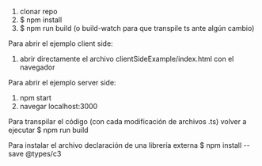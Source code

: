 1. clonar repo
2. $ npm install
3. $ npm run build (o build-watch para que transpile ts ante algún cambio)

Para abrir el ejemplo client side:
1. abrir directamente el archivo clientSideExample/index.html con el navegador

Para abrir el ejemplo server side:
1. npm start
2. navegar localhost:3000

Para transpilar el código (con cada modificación de archivos .ts) volver a ejecutar 
$ npm run build 

Para instalar el archivo declaración de una librería externa
$ npm install --save @types/c3